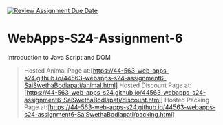 [![Review Assignment Due Date](https://classroom.github.com/assets/deadline-readme-button-24ddc0f5d75046c5622901739e7c5dd533143b0c8e959d652212380cedb1ea36.svg)](https://classroom.github.com/a/1Z6dGCon)
# WebApps-S24-Assignment-6
Introduction to Java Script and DOM
>Hosted Animal Page at:[https://44-563-web-apps-s24.github.io/44563-webapps-s24-assignment6-SaiSwethaBodlapati/animal.html]
>Hosted Discount Page at:[https://44-563-web-apps-s24.github.io/44563-webapps-s24-assignment6-SaiSwethaBodlapati/discount.html]
>Hosted Packing Page at:[https://44-563-web-apps-s24.github.io/44563-webapps-s24-assignment6-SaiSwethaBodlapati/packing.html]
